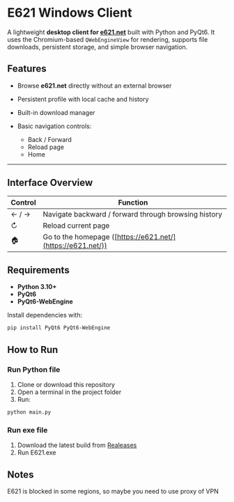 # E621 Windows Client

A lightweight **desktop client for [e621.net](https://e621.net/)** built with Python and PyQt6.
It uses the Chromium-based `QWebEngineView` for rendering, supports file downloads, persistent storage, and simple browser navigation.

## Features

* Browse **e621.net** directly without an external browser
* Persistent profile with local cache and history
* Built-in download manager
* Basic navigation controls:

  * Back / Forward
  * Reload page
  * Home
---

## Interface Overview

| Control | Function                                                    |
| ------- | ----------------------------------------------------------- |
| ← / →   | Navigate backward / forward through browsing history        |
| ↻       | Reload current page                                         |
| 🏠      | Go to the homepage ([https://e621.net/](https://e621.net/)) |

## Requirements

* **Python 3.10+**
* **PyQt6**
* **PyQt6-WebEngine**

Install dependencies with:

```bash
pip install PyQt6 PyQt6-WebEngine
```

## How to Run

### Run Python file
1. Clone or download this repository
2. Open a terminal in the project folder
3. Run:

```bash
python main.py
```

### Run exe file
1. Download the latest build from [Realeases](https://github.com/Soup-o-Stat/e621_windows_client/releases)
2. Run E621.exe

## Notes
E621 is blocked in some regions, so maybe you need to use proxy of VPN

[](https://github.com/Soup-o-Stat/e621_windows_client/blob/main/screenshots/1.png)
[](https://github.com/Soup-o-Stat/e621_windows_client/blob/main/screenshots/2.png)
[](https://github.com/Soup-o-Stat/e621_windows_client/blob/main/screenshots/3.png)
[](https://github.com/Soup-o-Stat/e621_windows_client/blob/main/screenshots/4.png)
